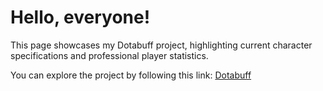 # Hello, everyone!

This page showcases my Dotabuff project, highlighting current character specifications and professional player statistics.

You can explore the project by following this link: [Dotabuff](https://fireflies98.github.io/dotabuff/)
